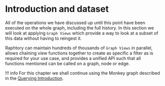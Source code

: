 # Introduction and dataset

All of the operations we have discussed up until this point have been executed on the whole graph, including the full history. In this section we will look at applying `Graph Views` which provide a way to look at a subset of this data without having to reingest it. 

Raphtory can maintain hundreds of thousands of `Graph Views` in parallel, allows chaining view functions together to create as specific a filter as is required for your use case, and provides a unified API such that all functions mentioned can be called on a graph, node or edge.

!!! info 
    For this chapter we shall continue using the Monkey graph described in the [Querying Introduction](../querying/1_intro.md).
